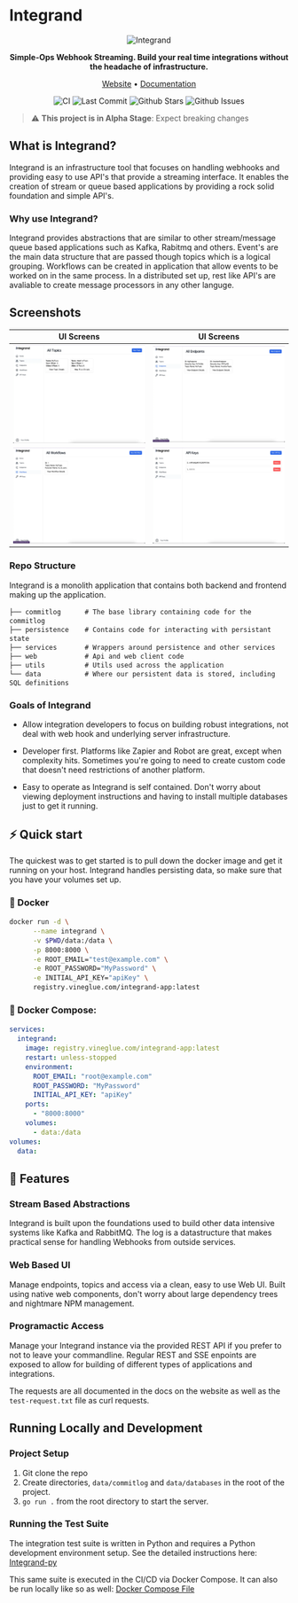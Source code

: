 # Integrand

<div align="center">
<p align="center">
    
![Integrand](https://integrand.io/static/images/logos/Integrand-logo.svg)

**Simple-Ops Webhook Streaming. Build your real time integrations without the headache of infrastructure.**

<a href="https://integrand.io">Website</a> •
<a href="https://integrand.io/docs">Documentation</a> 
    
![CI](https://github.com/integrandio/integrand-app/actions/workflows/.github/workflows/integrand-app.yml/badge.svg)
![Last Commit](https://img.shields.io/github/last-commit/integrandio/integrand-app)
![Github Stars](https://img.shields.io/github/stars/integrandio/integrand-app)
![Github Issues](https://img.shields.io/github/issues/integrandio/integrand-app)

</p>
</div>

> :warning: **This project is in Alpha Stage**: Expect breaking changes

## What is Integrand?

Integrand is an infrastructure tool that focuses on handling webhooks and providing easy to use API's that provide a streaming interface. It enables the creation of stream or queue based applications by providing a rock solid foundation and simple API's.

### Why use Integrand?

Integrand provides abstractions that are similar to other stream/message queue based applications such as Kafka, Rabitmq and others. Event's are the main data structure that are passed though topics which is a logical grouping. Workflows can be created in application that allow events to be worked on in the same process. In a distributed set up, rest like API's are avaliable to create message processors in any other languge.

## Screenshots

| UI Screens                                                       | UI Screens                                                       |
| ----------------------------------------------------------- | ---------------------------------------------------------- |
| ![](./screenshots/Topics.webp)  | ![](./screenshots/endpoints.webp)  |
| ![](./screenshots/Workflows.webp) | ![](./screenshots/api-keys.webp) |


### Repo Structure

Integrand is a monolith application that contains both backend and frontend making up the application.

    ├── commitlog      # The base library containing code for the commitlog
    ├── persistence    # Contains code for interacting with persistant state
    ├── services       # Wrappers around persistence and other services
    ├── web            # Api and web client code
    ├── utils          # Utils used across the application
    └── data           # Where our persistent data is stored, including SQL definitions

### Goals of Integrand
- Allow integration developers to focus on building robust integrations, not deal with web hook and underlying server infrastructure.

- Developer first. Platforms like Zapier and Robot are great, except when complexity hits. Sometimes you're going to need to create custom code that doesn't need restrictions of another platform.

- Easy to operate as Integrand is self contained. Don't worry about viewing deployment instructions and having to install multiple databases just to get it running. 

## ⚡️ Quick start

The quickest was to get started is to pull down the docker image and get it running on your host. Integrand handles persisting data, so make sure that you have your volumes set up.

### 🐳 Docker
```bash
docker run -d \
      --name integrand \
      -v $PWD/data:/data \
      -p 8000:8000 \
      -e ROOT_EMAIL="test@example.com" \
      -e ROOT_PASSWORD="MyPassword" \
      -e INITIAL_API_KEY="apiKey" \
      registry.vineglue.com/integrand-app:latest
```

### 🐙 Docker Compose:
```yaml
services:
  integrand:
    image: registry.vineglue.com/integrand-app:latest
    restart: unless-stopped
    environment:
      ROOT_EMAIL: "root@example.com"
      ROOT_PASSWORD: "MyPassword"
      INITIAL_API_KEY: "apiKey"
    ports:
      - "8000:8000"
    volumes:
      - data:/data
volumes:
  data:
```

## 🌟 Features

### Stream Based Abstractions
Integrand is built upon the foundations used to build other data intensive systems like Kafka and RabbitMQ. The log is a datastructure that makes practical sense for handling Webhooks from outside services.

### Web Based UI
Manage endpoints, topics and access via a clean, easy to use Web UI. Built using native web components, don't worry about large dependency trees and nightmare NPM management.

### Programactic Access
Manage your Integrand instance via the provided REST API if you prefer to not to leave your commandline. Regular REST and SSE enpoints are exposed to allow for building of different types of applications and integrations.

The requests are all documented in the docs on the website as well as the  `test-request.txt` file as curl requests.

## Running Locally and Development

### Project Setup
1. Git clone the repo
2. Create directories, `data/commitlog` and `data/databases` in the root of the project.
2. `go run .` from the root directory to start the server.

### Running the Test Suite

The integration test suite is written in Python and requires a Python development environment setup.
See the detailed instructions here:
[Integrand-py](integrand-py/README.md)

This same suite is executed in the CI/CD via Docker Compose. It can also be run locally like so as well:
[Docker Compose File](docker-compose-python-integration.yml)